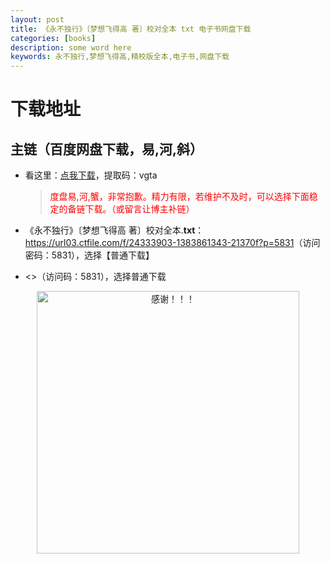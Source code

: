 ```yaml
---
layout: post
title: 《永不独行》〔梦想飞得高 著〕校对全本 txt 电子书网盘下载
categories: [books]
description: some word here
keywords: 永不独行,梦想飞得高,精校版全本,电子书,网盘下载
---
```


# 下载地址

## 主链（百度网盘下载，易,河,斜）

- 看这里：[点我下载](https://pan.baidu.com/s/1iMXUbSbtZQZjDcqDmnWUyw?pwd=vgta)，提取码：vgta

  > <p style="color:red" >度盘易,河,蟹，非常抱歉。精力有限，若维护不及时，可以选择下面稳定的备链下载。（或留言让博主补链）</p>

- 《永不独行》〔梦想飞得高 著〕校对全本.**txt**：<https://url03.ctfile.com/f/24333903-1383861343-21370f?p=5831>（访问密码：5831），选择【普通下载】

- <>（访问码：5831），选择普通下载

<div align="center"><img src="https://pic.imgdb.cn/item/6707df6bd29ded1a8ce37031.gif" alt="感谢！！！" width="420px" height="auto"/></div>
